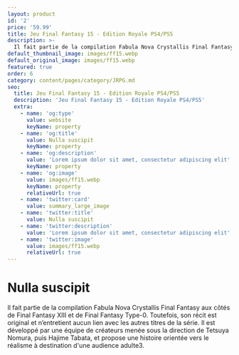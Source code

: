 ```yaml
---
layout: product
id: '2'
price: '59.99'
title: Jeu Final Fantasy 15 - Edition Royale PS4/PS5
description: >-
  Il fait partie de la compilation Fabula Nova Crystallis Final Fantasy aux côtés de Final Fantasy XIII et de Final Fantasy Type-0. Toutefois, son récit est original et n’entretient aucun lien avec les autres titres de la série. Il est développé par une équipe de créateurs menée sous la direction de Tetsuya Nomura, puis Hajime Tabata, et propose une histoire orientée vers le réalisme à destination d'une audience adulte3. 
default_thumbnail_image: images/ff15.webp
default_original_image: images/ff15.webp
featured: true
order: 6
category: content/pages/category/JRPG.md
seo:
  title: Jeu Final Fantasy 15 - Edition Royale PS4/PS5
  description: 'Jeu Final Fantasy 15 - Edition Royale PS4/PS5'
  extra:
    - name: 'og:type'
      value: website
      keyName: property
    - name: 'og:title'
      value: Nulla suscipit
      keyName: property
    - name: 'og:description'
      value: 'Lorem ipsum dolor sit amet, consectetur adipiscing elit'
      keyName: property
    - name: 'og:image'
      value: images/ff15.webp
      keyName: property
      relativeUrl: true
    - name: 'twitter:card'
      value: summary_large_image
    - name: 'twitter:title'
      value: Nulla suscipit
    - name: 'twitter:description'
      value: 'Lorem ipsum dolor sit amet, consectetur adipiscing elit'
    - name: 'twitter:image'
      value: images/ff15.webp
      relativeUrl: true
---
```


# Nulla suscipit

Il fait partie de la compilation Fabula Nova Crystallis Final Fantasy aux côtés de Final Fantasy XIII et de Final Fantasy Type-0. Toutefois, son récit est original et n’entretient aucun lien avec les autres titres de la série. Il est développé par une équipe de créateurs menée sous la direction de Tetsuya Nomura, puis Hajime Tabata, et propose une histoire orientée vers le réalisme à destination d'une audience adulte3. 